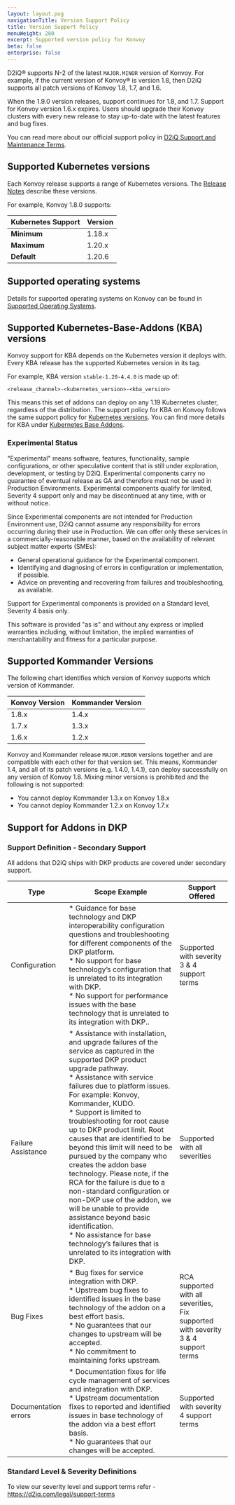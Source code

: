 ```yaml
---
layout: layout.pug
navigationTitle: Version Support Policy
title: Version Support Policy
menuWeight: 280
excerpt: Supported version policy for Konvoy
beta: false
enterprise: false
---
```


D2iQ&reg; supports N-2 of the latest `MAJOR.MINOR` version of Konvoy. For example, if the current version of Konvoy&reg; is version 1.8, then D2iQ supports all patch versions of Konvoy 1.8, 1.7, and 1.6.

When the 1.9.0 version releases, support continues for 1.8, and 1.7. Support for Konvoy version 1.6.x expires. Users should upgrade their Konvoy clusters with every new release to stay up-to-date with the latest features and bug fixes.

You can read more about our official support policy in [D2iQ Support and Maintenance Terms](https://d2iq.com/legal/support-terms).

## Supported Kubernetes versions

Each Konvoy release supports a range of Kubernetes versions. The [Release Notes](../release-notes) describe these versions.

For example, Konvoy 1.8.0 supports:

| Kubernetes Support | Version |
| ------------------ | ------- |
|**Minimum** | 1.18.x |
|**Maximum** | 1.20.x |
|**Default** | 1.20.6 |

## Supported operating systems

Details for supported operating systems on Konvoy can be found in [Supported Operating Systems](../install/supported-operating-systems).

## Supported Kubernetes-Base-Addons (KBA) versions

Konvoy support for KBA depends on the Kubernetes version it deploys with. Every KBA release has the supported Kubernetes version in its tag.

For example, KBA version `stable-1.20-4.4.0` is made up of:

```text
<release_channel>-<kubernetes_version>-<kba_version>
```

This means this set of addons can deploy on any 1.19 Kubernetes cluster, regardless of the distribution. The support policy for KBA on Konvoy follows the same support policy for [Kubernetes versions](#supported-kubernetes-versions). You can find more details for KBA under [Kubernetes Base Addons](../addons).

### Experimental Status
"Experimental" means software, features, functionality, sample configurations, or other speculative content that is still under exploration, development, or testing by D2iQ. Experimental components carry no guarantee of eventual release as GA and therefore must not be used in Production Environments. Experimental components qualify for limited, Severity 4 support only and may be discontinued at any time, with or without notice.

Since Experimental components are not intended for Production Environment use, D2iQ cannot assume any responsibility for errors occurring during their use in Production. We can offer only these services in a commercially-reasonable manner, based on the availability of relevant subject matter experts (SMEs):

- General operational guidance for the Experimental component.
- Identifying and diagnosing of errors in configuration or implementation, if possible.
- Advice on preventing and recovering from failures and troubleshooting, as available.

Support for Experimental components is provided on a Standard level, Severity 4 basis only.

This software is provided "as is" and without any express or implied warranties including, without limitation, the implied warranties of merchantability and fitness for a particular purpose.

## Supported Kommander Versions

The following chart identifies which version of Konvoy supports which version of Kommander.

| Konvoy Version | Kommander Version |
| -------------- | ----------------- |
| 1.8.x | 1.4.x |
| 1.7.x | 1.3.x |
| 1.6.x | 1.2.x |

Konvoy and Kommander release `MAJOR.MINOR` versions together and are compatible with each other for that version set. This means, Kommander 1.4, and all of its patch versions (e.g. 1.4.0, 1.4.1), can deploy successfully on any version of Konvoy 1.8. Mixing minor versions is prohibited and the following is not supported:

- You cannot deploy Kommander 1.3.x on Konvoy 1.8.x
- You cannot deploy Kommander 1.2.x on Konvoy 1.7.x

## Support for Addons in DKP

### Support Definition - Secondary Support
All addons that D2iQ ships with DKP products are covered under secondary support.

| Type | Scope Example | Support Offered |
| ---- | ------------- | --------------- |
| Configuration | &ast; Guidance for base technology and DKP interoperability configuration questions and troubleshooting for different components of the DKP platform.<br/> &ast; No support for base technology’s configuration that is unrelated to its integration with DKP.<br/> &ast; No support for performance issues with the base technology that is unrelated to its integration with DKP.. | Supported with severity 3 & 4 support terms |
| Failure Assistance | &ast; Assistance with installation, and upgrade failures of the service as captured in the supported DKP product upgrade pathway.<br/> &ast; Assistance with service failures due to platform issues. For example: Konvoy, Kommander, KUDO.<br/> &ast; Support is limited to troubleshooting for root cause up to DKP product limit. Root causes that are identified to be beyond this limit will need to be pursued by the company who creates the addon base technology.  Please note, if the RCA for the failure is due to a non-standard configuration or non-DKP use of the addon, we will be unable to provide assistance beyond basic identification.<br/> &ast; No assistance for base technology’s failures that is unrelated to its integration with DKP. | Supported with all severities |
| Bug Fixes | &ast; Bug fixes for service integration with DKP.<br/>&ast; Upstream bug fixes to identified issues in the base technology of the addon on a best effort basis.<br/>&ast; No guarantees that our changes to upstream will be accepted.<br/>&ast; No commitment to maintaining forks upstream. | RCA supported with all severities, Fix supported with severity 3 & 4 support terms |
| Documentation errors | &ast; Documentation fixes for life cycle management of services and integration with DKP.<br/>&ast; Upstream documentation fixes to reported and identified issues in base technology of the addon via a best effort basis.<br/>&ast; No guarantees that our changes will be accepted. | Supported with severity 4 support terms |

### Standard Level & Severity Definitions
To view our severity level and support terms refer - <https://d2iq.com/legal/support-terms>
